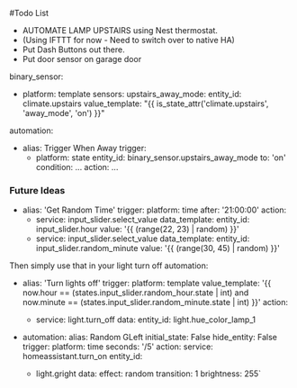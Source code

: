 #Todo List

* AUTOMATE LAMP UPSTAIRS using Nest thermostat.  
* (Using IFTTT for now - Need to switch over to native HA)
* Put Dash Buttons out there.
* Put door sensor on garage door
 
binary_sensor:
  - platform: template
    sensors:
      upstairs_away_mode:
        entity_id: climate.upstairs
        value_template: "{{ is_state_attr('climate.upstairs', 'away_mode', 'on') }}"

automation:
  - alias: Trigger When Away
    trigger:
      - platform: state
        entity_id: binary_sensor.upstairs_away_mode
        to: 'on'
    condition:
      ...
    action:
      ...
     
 
 
###  Future Ideas

- alias: 'Get Random Time'
     trigger:
     platform: time
     after: '21:00:00'
   action:
     - service: input_slider.select_value
       data_template:
         entity_id: input_slider.hour
         value: '{{ (range(22, 23) | random) }}'
     - service: input_slider.select_value
       data_template:
         entity_id: input_slider.random_minute
         value: '{{ (range(30, 45) | random) }}'

Then simply use that in your light turn off automation:

 - alias: 'Turn lights off'
   trigger:
     platform: template
     value_template: '{{ now.hour == (states.input_slider.random_hour.state | int) and now.minute == (states.input_slider.random_minute.state | int) }}'
   action:
     - service: light.turn_off
       data: 
         entity_id: light.hue_color_lamp_1
 
 
- automation:
  alias: Random GLeft
  initial_state: False
  hide_entity: False
trigger:
  platform: time
  seconds: '/5'
action:
  service: homeassistant.turn_on
  entity_id:
    - light.gright
  data:
    effect: random
    transition: 1
    brightness: 255`